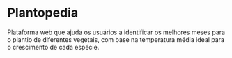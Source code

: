 # Plantopedia
Plataforma web que ajuda os usuários a identificar os melhores meses para o plantio de diferentes vegetais, com base na temperatura média ideal para o crescimento de cada espécie. 
